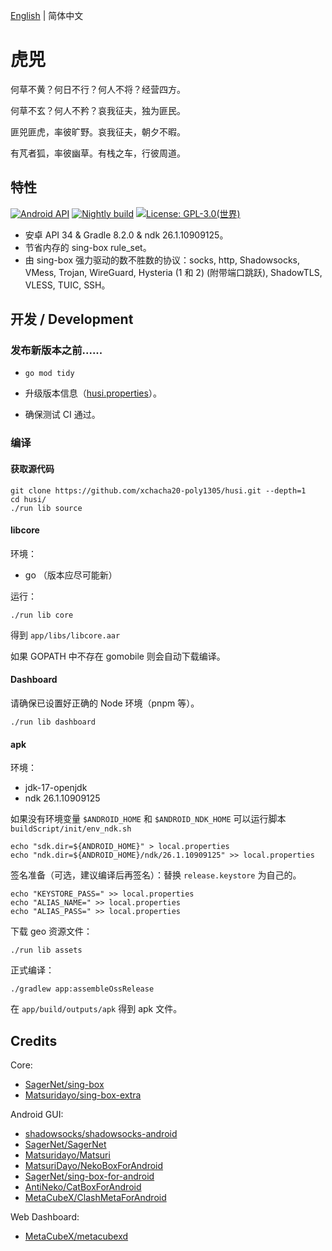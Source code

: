 [English](./README.md) | 简体中文

# 虎兕

何草不黄？何日不行？何人不将？经营四方。

何草不玄？何人不矜？哀我征夫，独为匪民。

匪兕匪虎，率彼旷野。哀我征夫，朝夕不暇。

有芃者狐，率彼幽草。有栈之车，行彼周道。

## 特性

[![Android API](https://img.shields.io/badge/API-34-brightgreen.svg?style=flat)](https://android-arsenal.com/api?level=34)
[![Nightly build](https://github.com/xchacha20-poly1305/husi/actions/workflows/nightly.yml/badge.svg)](https://github.com/xchacha20-poly1305/husi/actions/workflows/nightly.yml)
[![License: GPL-3.0(世界)](https://img.shields.io/badge/license-GPL--3.0(世界)-orange.svg)](https://sing-box.sagernet.org/#license)

* 安卓 API 34 & Gradle 8.2.0 & ndk 26.1.10909125。
* 节省内存的 sing-box rule_set。
* 由 sing-box 强力驱动的数不胜数的协议：socks, http, Shadowsocks, VMess, Trojan,
  WireGuard, Hysteria (1 和 2) (附带端口跳跃), ShadowTLS, VLESS, TUIC, SSH。

## 开发 / Development

### 发布新版本之前......

* `go mod tidy`

* 升级版本信息（[husi.properties](./husi.properties)）。

* 确保测试 CI 通过。

### 编译

#### 获取源代码

```shell
git clone https://github.com/xchacha20-poly1305/husi.git --depth=1
cd husi/
./run lib source
```

#### libcore

环境：

* go （版本应尽可能新）

运行：

```shell
./run lib core
```

得到 `app/libs/libcore.aar`

如果 GOPATH 中不存在 gomobile 则会自动下载编译。

#### Dashboard

请确保已设置好正确的 Node 环境（pnpm 等）。

```shell
./run lib dashboard
```

#### apk

环境：

* jdk-17-openjdk
* ndk 26.1.10909125

如果没有环境变量 `$ANDROID_HOME` 和 `$ANDROID_NDK_HOME` 可以运行脚本 `buildScript/init/env_ndk.sh`

```shell
echo "sdk.dir=${ANDROID_HOME}" > local.properties
echo "ndk.dir=${ANDROID_HOME}/ndk/26.1.10909125" >> local.properties
```

签名准备（可选，建议编译后再签名）：替换 `release.keystore` 为自己的。

```shell
echo "KEYSTORE_PASS=" >> local.properties
echo "ALIAS_NAME=" >> local.properties
echo "ALIAS_PASS=" >> local.properties
```

下载 geo 资源文件：

```shell
./run lib assets
```

正式编译：

```shell
./gradlew app:assembleOssRelease
```

在 `app/build/outputs/apk` 得到 apk 文件。

## Credits

Core:
- [SagerNet/sing-box](https://github.com/SagerNet/sing-box)
- [Matsuridayo/sing-box-extra](https://github.com/MatsuriDayo/sing-box-extra)

Android GUI:
- [shadowsocks/shadowsocks-android](https://github.com/shadowsocks/shadowsocks-android)
- [SagerNet/SagerNet](https://github.com/SagerNet/SagerNet)
- [Matsuridayo/Matsuri](https://github.com/MatsuriDayo/Matsuri)
- [MatsuriDayo/NekoBoxForAndroid](https://github.com/MatsuriDayo/NekoBoxForAndroid)
- [SagerNet/sing-box-for-android](https://github.com/SagerNet/sing-box-for-android)
- [AntiNeko/CatBoxForAndroid](https://github.com/AntiNeko/CatBoxForAndroid)
- [MetaCubeX/ClashMetaForAndroid](https://github.com/MetaCubeX/ClashMetaForAndroid)

Web Dashboard:

- [MetaCubeX/metacubexd](https://github.com/MetaCubeX/metacubexd)

